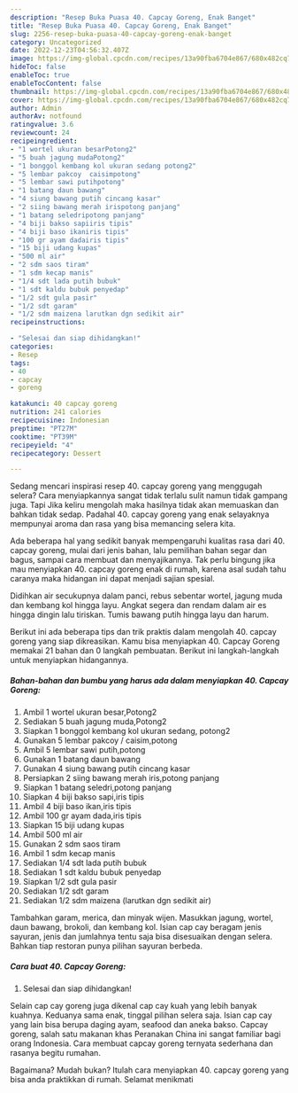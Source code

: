 ```yaml
---
description: "Resep Buka Puasa 40. Capcay Goreng, Enak Banget"
title: "Resep Buka Puasa 40. Capcay Goreng, Enak Banget"
slug: 2256-resep-buka-puasa-40-capcay-goreng-enak-banget
category: Uncategorized
date: 2022-12-23T04:56:32.407Z
image: https://img-global.cpcdn.com/recipes/13a90fba6704e867/680x482cq70/40-capcay-goreng-foto-resep-utama.jpg
hideToc: false
enableToc: true
enableTocContent: false
thumbnail: https://img-global.cpcdn.com/recipes/13a90fba6704e867/680x482cq70/40-capcay-goreng-foto-resep-utama.jpg
cover: https://img-global.cpcdn.com/recipes/13a90fba6704e867/680x482cq70/40-capcay-goreng-foto-resep-utama.jpg
author: Admin
authorAv: notfound
ratingvalue: 3.6
reviewcount: 24
recipeingredient:
- "1 wortel ukuran besarPotong2"
- "5 buah jagung mudaPotong2"
- "1 bonggol kembang kol ukuran sedang potong2"
- "5 lembar pakcoy  caisimpotong"
- "5 lembar sawi putihpotong"
- "1 batang daun bawang"
- "4 siung bawang putih cincang kasar"
- "2 siing bawang merah irispotong panjang"
- "1 batang seledripotong panjang"
- "4 biji bakso sapiiris tipis"
- "4 biji baso ikaniris tipis"
- "100 gr ayam dadairis tipis"
- "15 biji udang kupas"
- "500 ml air"
- "2 sdm saos tiram"
- "1 sdm kecap manis"
- "1/4 sdt lada putih bubuk"
- "1 sdt kaldu bubuk penyedap"
- "1/2 sdt gula pasir"
- "1/2 sdt garam"
- "1/2 sdm maizena larutkan dgn sedikit air"
recipeinstructions:

- "Selesai dan siap dihidangkan!"
categories:
- Resep
tags:
- 40
- capcay
- goreng

katakunci: 40 capcay goreng 
nutrition: 241 calories
recipecuisine: Indonesian
preptime: "PT27M"
cooktime: "PT39M"
recipeyield: "4"
recipecategory: Dessert

---
```



Sedang mencari inspirasi resep 40. capcay goreng yang menggugah selera? Cara menyiapkannya sangat tidak terlalu sulit namun tidak gampang juga. Tapi Jika keliru mengolah maka hasilnya tidak akan memuaskan dan bahkan tidak sedap. Padahal 40. capcay goreng yang enak selayaknya mempunyai aroma dan rasa yang bisa memancing selera kita.


Ada beberapa hal yang sedikit banyak mempengaruhi kualitas rasa dari 40. capcay goreng, mulai dari jenis bahan, lalu pemilihan bahan segar dan bagus, sampai cara membuat dan menyajikannya. Tak perlu bingung jika mau menyiapkan 40. capcay goreng enak di rumah, karena asal sudah tahu caranya maka hidangan ini dapat menjadi sajian spesial.

Didihkan air secukupnya dalam panci, rebus sebentar wortel, jagung muda dan kembang kol hingga layu. Angkat segera dan rendam dalam air es hingga dingin lalu tiriskan. Tumis bawang putih hingga layu dan harum.


Berikut ini ada beberapa tips dan trik praktis dalam mengolah 40. capcay goreng yang siap dikreasikan. Kamu bisa menyiapkan 40. Capcay Goreng memakai 21 bahan dan 0 langkah pembuatan. Berikut ini langkah-langkah untuk menyiapkan hidangannya.

<!--inarticleads1-->

##### Bahan-bahan dan bumbu yang harus ada dalam menyiapkan 40. Capcay Goreng:

1. Ambil 1 wortel ukuran besar,Potong2
1. Sediakan 5 buah jagung muda,Potong2
1. Siapkan 1 bonggol kembang kol ukuran sedang, potong2
1. Gunakan 5 lembar pakcoy / caisim,potong
1. Ambil 5 lembar sawi putih,potong
1. Gunakan 1 batang daun bawang
1. Gunakan 4 siung bawang putih cincang kasar
1. Persiapkan 2 siing bawang merah iris,potong panjang
1. Siapkan 1 batang seledri,potong panjang
1. Siapkan 4 biji bakso sapi,iris tipis
1. Ambil 4 biji baso ikan,iris tipis
1. Ambil 100 gr ayam dada,iris tipis
1. Siapkan 15 biji udang kupas
1. Ambil 500 ml air
1. Gunakan 2 sdm saos tiram
1. Ambil 1 sdm kecap manis
1. Sediakan 1/4 sdt lada putih bubuk
1. Sediakan 1 sdt kaldu bubuk penyedap
1. Siapkan 1/2 sdt gula pasir
1. Sediakan 1/2 sdt garam
1. Sediakan 1/2 sdm maizena (larutkan dgn sedikit air)


Tambahkan garam, merica, dan minyak wijen. Masukkan jagung, wortel, daun bawang, brokoli, dan kembang kol. Isian cap cay beragam jenis sayuran, jenis dan jumlahnya tentu saja bisa disesuaikan dengan selera. Bahkan tiap restoran punya pilihan sayuran berbeda. 

<!--inarticleads2-->

##### Cara buat 40. Capcay Goreng:


1. Selesai dan siap dihidangkan!

Selain cap cay goreng juga dikenal cap cay kuah yang lebih banyak kuahnya. Keduanya sama enak, tinggal pilihan selera saja. Isian cap cay yang lain bisa berupa daging ayam, seafood dan aneka bakso. Capcay goreng, salah satu makanan khas Peranakan China ini sangat familiar bagi orang Indonesia. Cara membuat capcay goreng ternyata sederhana dan rasanya begitu rumahan. 

Bagaimana? Mudah bukan? Itulah cara menyiapkan 40. capcay goreng yang bisa anda praktikkan di rumah. Selamat menikmati

